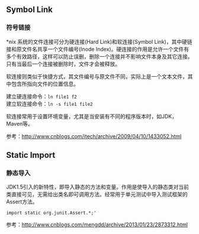 ## Symbol Link ##
### 符号链接 ###
*nix 系统的文件连接可分为硬连接(Hard Link)和软连接(Symbol Link)，其中硬链接和原文件名共享一个文件编号(Inode Index)。硬连接的作用是允许一个文件有多个有效路径，这样可以防止误删，删除一个连接并不影响文件本身及其它连接。只有当最后一个连接被删除时，文件才会被释放。

软连接则类似于快捷方式，其文件编号与原文件不同，实际上是一个文本文件，其中包含所指向文件的位置信息。

建立硬连接命令：`ln file1 f2`  
建立软连接命令：`ln -s file1 file2`

软连接常用于设置环境变量，尤其是当安装有不同的程序版本时，如JDK，Maven等。  

参考：http://www.cnblogs.com/itech/archive/2009/04/10/1433052.html  

## Static Import ##
### 静态导入 ###
JDK1.5引入的新特性，即导入静态的方法和变量。作用是使导入的静态类对当前类直接可见，无需给出类名即可调用方法。经常用于单元测试中导入测试框架的Assert方法。  

`import static org.junit.Assert.*;'`  

参考：http://www.cnblogs.com/mengdd/archive/2013/01/23/2873312.html